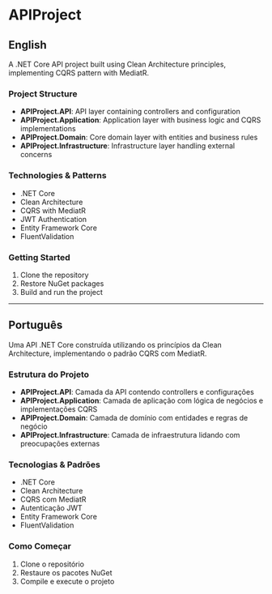 # APIProject

## English
A .NET Core API project built using Clean Architecture principles, implementing CQRS pattern with MediatR.

### Project Structure
- **APIProject.API**: API layer containing controllers and configuration
- **APIProject.Application**: Application layer with business logic and CQRS implementations
- **APIProject.Domain**: Core domain layer with entities and business rules
- **APIProject.Infrastructure**: Infrastructure layer handling external concerns

### Technologies & Patterns
- .NET Core
- Clean Architecture
- CQRS with MediatR
- JWT Authentication
- Entity Framework Core
- FluentValidation

### Getting Started
1. Clone the repository
2. Restore NuGet packages
3. Build and run the project

---

## Português
Uma API .NET Core construída utilizando os princípios da Clean Architecture, implementando o padrão CQRS com MediatR.

### Estrutura do Projeto
- **APIProject.API**: Camada da API contendo controllers e configurações
- **APIProject.Application**: Camada de aplicação com lógica de negócios e implementações CQRS
- **APIProject.Domain**: Camada de domínio com entidades e regras de negócio
- **APIProject.Infrastructure**: Camada de infraestrutura lidando com preocupações externas

### Tecnologias & Padrões
- .NET Core
- Clean Architecture
- CQRS com MediatR
- Autenticação JWT
- Entity Framework Core
- FluentValidation

### Como Começar
1. Clone o repositório
2. Restaure os pacotes NuGet
3. Compile e execute o projeto